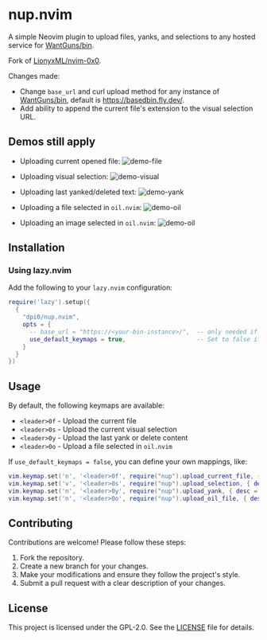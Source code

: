 # nup.nvim

A simple Neovim plugin to upload files, yanks, and selections to any hosted service for [WantGuns/bin](https://basedbin.fly.dev/).

Fork of [LionyxML/nvim-0x0](https://github.com/LionyxML/nvim-0x0).

Changes made:

- Change `base_url` and curl upload method for any instance of [WantGuns/bin](https://basedbin.fly.dev/), default is <https://basedbin.fly.dev/>.
- Add ability to append the current file's extension to the visual selection URL.

## Demos still apply

- Uploading current opened file:
  ![demo-file](doc/demo_file.gif)

- Uploading visual selection:
  ![demo-visual](doc/demo_visual_selection.gif)

- Uploading last yanked/deleted text:
  ![demo-yank](doc/demo_yank.gif)

- Uploading a file selected in `oil.nvim`:
  ![demo-oil](doc/demo_oil.gif)

- Uploading an image selected in `oil.nvim`:
  ![demo-oil](doc/demo_oil_image.gif)

## Installation

### Using lazy.nvim

Add the following to your `lazy.nvim` configuration:

```lua
require('lazy').setup({
  {
    "dpi0/nup.nvim",
    opts = {
      -- base_url = "https://<your-bin-instance>/",  -- only needed if you host your own bin instance
      use_default_keymaps = true,                    -- Set to false if you want to define your own keymaps
    }
  }
})
```

## Usage

By default, the following keymaps are available:

- `<leader>0f` - Upload the current file
- `<leader>0s` - Upload the current visual selection
- `<leader>0y` - Upload the last yank or delete content
- `<leader>0o` - Upload a file selected in `oil.nvim`

If `use_default_keymaps = false`, you can define your own mappings, like:

```lua
vim.keymap.set('n', '<leader>0f', require("nup").upload_current_file, { desc = "Upload current file" })
vim.keymap.set('v', '<leader>0s', require("nup").upload_selection, { desc = "Upload selection" })
vim.keymap.set('n', '<leader>0y', require("nup").upload_yank, { desc = "Upload yank" })
vim.keymap.set('n', '<leader>0o', require("nup").upload_oil_file, { desc = "Upload oil.nvim file" })
```

## Contributing

Contributions are welcome! Please follow these steps:

1. Fork the repository.
2. Create a new branch for your changes.
3. Make your modifications and ensure they follow the project's style.
4. Submit a pull request with a clear description of your changes.

## License

This project is licensed under the GPL-2.0. See the [LICENSE](LICENSE) file for
details.
